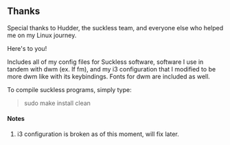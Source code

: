 ## Thanks

Special thanks to Hudder, the suckless team, and everyone else who helped me on my Linux journey.

Here's to you! 

Includes all of my config files for Suckless software, software I use in tandem with dwm (ex. lf fm), and my i3 configuration that I modified to be more dwm like with its keybindings. Fonts for dwm are included as well. 

To compile suckless programs, simply type: 

> sudo make install clean

#### Notes
1) i3 configuration is broken as of this moment, will fix later.
